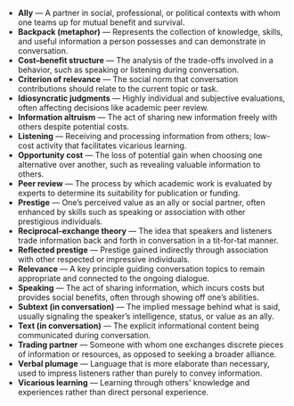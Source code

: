 - **Ally** — A partner in social, professional, or political contexts with whom one teams up for mutual benefit and survival.
- **Backpack (metaphor)** — Represents the collection of knowledge, skills, and useful information a person possesses and can demonstrate in conversation.
- **Cost–benefit structure** — The analysis of the trade-offs involved in a behavior, such as speaking or listening during conversation.
- **Criterion of relevance** — The social norm that conversation contributions should relate to the current topic or task.
- **Idiosyncratic judgments** — Highly individual and subjective evaluations, often affecting decisions like academic peer review.
- **Information altruism** — The act of sharing new information freely with others despite potential costs.
- **Listening** — Receiving and processing information from others; low-cost activity that facilitates vicarious learning.
- **Opportunity cost** — The loss of potential gain when choosing one alternative over another, such as revealing valuable information to others.
- **Peer review** — The process by which academic work is evaluated by experts to determine its suitability for publication or funding.
- **Prestige** — One’s perceived value as an ally or social partner, often enhanced by skills such as speaking or association with other prestigious individuals.
- **Reciprocal-exchange theory** — The idea that speakers and listeners trade information back and forth in conversation in a tit-for-tat manner.
- **Reflected prestige** — Prestige gained indirectly through association with other respected or impressive individuals.
- **Relevance** — A key principle guiding conversation topics to remain appropriate and connected to the ongoing dialogue.
- **Speaking** — The act of sharing information, which incurs costs but provides social benefits, often through showing off one’s abilities.
- **Subtext (in conversation)** — The implied message behind what is said, usually signaling the speaker’s intelligence, status, or value as an ally.
- **Text (in conversation)** — The explicit informational content being communicated during conversation.
- **Trading partner** — Someone with whom one exchanges discrete pieces of information or resources, as opposed to seeking a broader alliance.
- **Verbal plumage** — Language that is more elaborate than necessary, used to impress listeners rather than purely to convey information.
- **Vicarious learning** — Learning through others' knowledge and experiences rather than direct personal experience.
